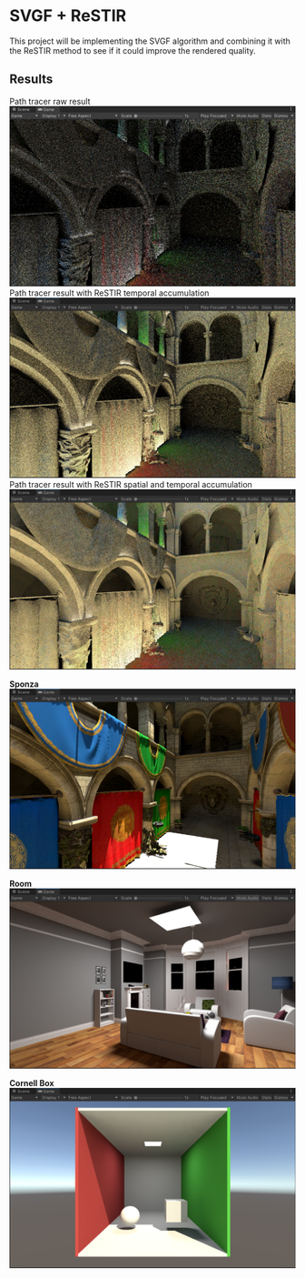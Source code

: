 # SVGF + ReSTIR
This project will be implementing the SVGF algorithm and combining it with the ReSTIR method to see if it could improve the rendered quality.

## Results
Path tracer raw result
![Path tracer result](Images/Sample_Pure.png)
Path tracer result with ReSTIR temporal accumulation
![Path tracer result with ReSTIR spatial and temporal accumulation](Images/Sample_Temporal.png)
Path tracer result with ReSTIR spatial and temporal accumulation
![Path tracer result with ReSTIR temporal accumulation](Images/Sample_Spatial.png)

**Sponza**
![Path tracer result](Images/Result2.png)

**Room**
![Path tracer result](Images/Result_Room.png)

**Cornell Box**
![Path tracer result](Images/Result_Cornell.png)